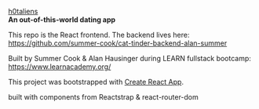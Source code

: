 
<u>h0taliens</u>
<br/>
<b>An out-of-this-world dating app</b>

This repo is the React frontend.
The backend lives here: https://github.com/summer-cook/cat-tinder-backend-alan-summer

Built by Summer Cook & Alan Hausinger during LEARN fullstack bootcamp: https://www.learnacademy.org/

This project was bootstrapped with [Create React App](https://github.com/facebook/create-react-app).

built with components from Reactstrap & react-router-dom

